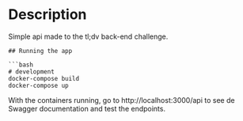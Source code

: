 # Description

Simple api made to the tl;dv back-end challenge.
```
## Running the app

```bash
# development
docker-compose build
docker-compose up
```
With the containers running, go to http://localhost:3000/api to see de Swagger documentation and test the endpoints.
